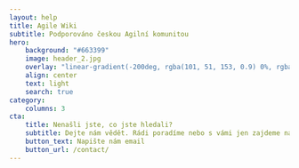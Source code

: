 ```yaml
---
layout: help
title: Agile Wiki
subtitle: Podporováno českou Agilní komunitou
hero:
    background: "#663399"
    image: header_2.jpg
    overlay: "linear-gradient(-200deg, rgba(101, 51, 153, 0.9) 0%, rgba(90, 51, 153, 0.9) 53%, rgba(71, 51, 153, 0.9) 100%)"
    align: center
    text: light
    search: true
category:
    columns: 3
cta:
    title: Nenašli jste, co jste hledali?
    subtitle: Dejte nám vědět. Rádi poradíme nebo s vámi jen zajdeme na kafe.
    button_text: Napište nám email
    button_url: /contact/
---
```

